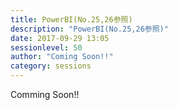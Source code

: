 ```yaml
---
title: PowerBI(No.25,26参照)
description: "PowerBI(No.25,26参照)"
date: 2017-09-29 13:05
sessionlevel: 50
author: "Coming Soon!!"
category: sessions
---
```

Comming Soon!!

